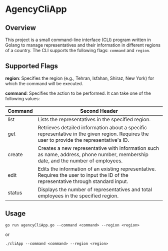 # AgencyCliApp
## Overview
This project is a small command-line interface (CLI) program written in Golang to manage representatives and their information in different regions of a country. The CLI supports the following flags: `command` and `region`.

## Supported Flags
**region**: Specifies the region (e.g., Tehran, Isfahan, Shiraz, New York) for which the command will be executed.

**command**: Specifies the action to be performed. It can take one of the following values:

Command  | Second Header
------------- | -------------
list  | Lists the representatives in the specified region.
get  |  Retrieves detailed information about a specific representative in the given region. Requires the user to provide the representative's ID.
create | Creates a new representative with information such as name, address, phone number, membership date, and the number of employees.
edit  | Edits the information of an existing representative. Requires the user to input the ID of the representative through standard input.
status |  Displays the number of representatives and total employees in the specified region.

## Usage 
```
go run agencyCliApp.go --command <command> --region <region>
```
or
```
./cliApp --command <command> --region <region>
```
  



